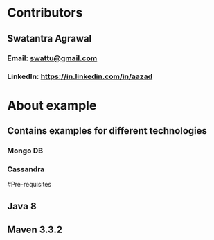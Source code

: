 # Contributors
## Swatantra Agrawal
### Email: swattu@gmail.com
### LinkedIn: https://in.linkedin.com/in/aazad

# About example
## Contains examples for different technologies
### Mongo DB
### Cassandra

#Pre-requisites
## Java 8
## Maven 3.3.2


